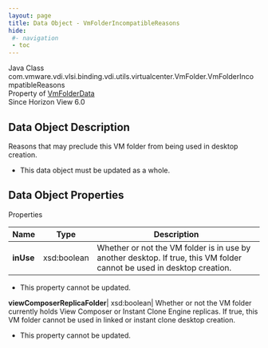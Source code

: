 ```yaml
---
layout: page
title: Data Object - VmFolderIncompatibleReasons
hide:
 #- navigation
 - toc
---
```






Java Class
    com.vmware.vdi.vlsi.binding.vdi.utils.virtualcenter.VmFolder.VmFolderIncompatibleReasons  
Property of
     [VmFolderData](vdi.utils.virtualcenter.VmFolder.VmFolderData.md#field_detail)  
Since 
    Horizon View 6.0

## Data Object Description 

Reasons that may preclude this VM folder from being used in desktop creation. 

  * This data object must be updated as a whole.



## Data Object Properties

Properties

Name |  Type |  Description   
---|---|---  
**inUse**|  xsd:boolean|  Whether or not the VM folder is in use by another desktop. If true, this VM folder cannot be used in desktop creation.   


 * This property cannot be updated.

  
**viewComposerReplicaFolder**|  xsd:boolean|  Whether or not the VM folder currently holds View Composer or Instant Clone Engine replicas. If true, this VM folder cannot be used in linked or instant clone desktop creation.   


 * This property cannot be updated.

  
  
  
   
  
  


